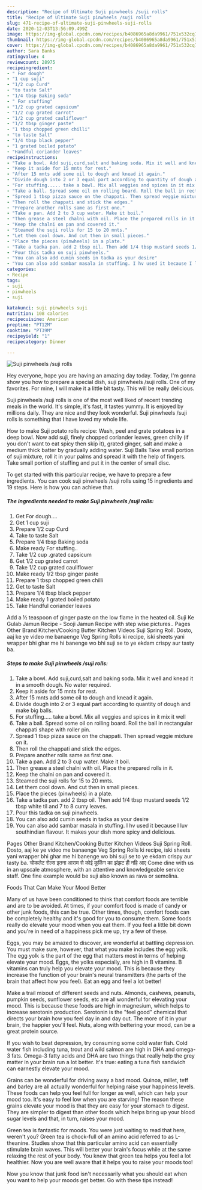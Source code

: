 ```yaml
---
description: "Recipe of Ultimate Suji pinwheels /suji rolls"
title: "Recipe of Ultimate Suji pinwheels /suji rolls"
slug: 471-recipe-of-ultimate-suji-pinwheels-suji-rolls
date: 2020-12-03T13:56:09.499Z
image: https://img-global.cpcdn.com/recipes/b4086965a8da9961/751x532cq70/suji-pinwheels-suji-rolls-recipe-main-photo.jpg
thumbnail: https://img-global.cpcdn.com/recipes/b4086965a8da9961/751x532cq70/suji-pinwheels-suji-rolls-recipe-main-photo.jpg
cover: https://img-global.cpcdn.com/recipes/b4086965a8da9961/751x532cq70/suji-pinwheels-suji-rolls-recipe-main-photo.jpg
author: Sara Banks
ratingvalue: 4
reviewcount: 28975
recipeingredient:
- " For dough"
- "1 cup suji"
- "1/2 cup Curd"
- "to taste Salt"
- "1/4 tbsp Baking soda"
- " For stuffing"
- "1/2 cup grated capsicum"
- "1/2 cup grated carrot"
- "1/2 cup grated cauliflower"
- "1/2 tbsp ginger paste"
- "1 tbsp chopped green chilli"
- "to taste Salt"
- "1/4 tbsp black pepper"
- "1 grated boiled potato"
- "Handful coriander leaves"
recipeinstructions:
- "Take a bowl. Add suji,curd,salt and baking soda. Mix it well and knead it in a smooth dough. No water required."
- "Keep it aside for 15 mnts for rest."
- "After 15 mnts add some oil to dough and knead it again."
- "Divide dough into 2 or 3 equal part according to quantity of dough and make big balls."
- "For stuffing..... take a bowl. Mix all veggies and spices in it mix it well"
- "Take a ball. Spread some oil on rolling board. Roll the ball in rectangular chappati shape with roller pin."
- "Spread 1 tbsp pizza sauce on the chappati. Then spread veggie mixture on it."
- "Then roll the chappati and stick the edges."
- "Prepare another rolls same as first one."
- "Take a pan. Add 2 to 3 cup water. Make it boil."
- "Then grease a steel chalni with oil. Place the prepared rolls in it."
- "Keep the chalni on pan and covered it."
- "Steamed the suji rolls for 15 to 20 mnts."
- "Let them cool down. And cut then in small pieces."
- "Place the pieces (pinwheels) in a plate."
- "Take a tadka pan. add 2 tbsp oil. Then add 1/4 tbsp mustard seeds 1/2 tbsp white til and 7 to 8 curry leaves."
- "Pour this tadka on suji pinwheels."
- "You can also add cumin seeds in tadka as your desire"
- "You can also add sambar masala in stuffing. I hv used it because I luv southindian flavour. It makes your dish more spicy and delicious."
categories:
- Recipe
tags:
- suji
- pinwheels
- suji

katakunci: suji pinwheels suji 
nutrition: 108 calories
recipecuisine: American
preptime: "PT12M"
cooktime: "PT39M"
recipeyield: "1"
recipecategory: Dinner

---
```



![Suji pinwheels /suji rolls](https://img-global.cpcdn.com/recipes/b4086965a8da9961/751x532cq70/suji-pinwheels-suji-rolls-recipe-main-photo.jpg)

Hey everyone, hope you are having an amazing day today. Today, I'm gonna show you how to prepare a special dish, suji pinwheels /suji rolls. One of my favorites. For mine, I will make it a little bit tasty. This will be really delicious.

Suji pinwheels /suji rolls is one of the most well liked of recent trending meals in the world. It's simple, it's fast, it tastes yummy. It is enjoyed by millions daily. They are nice and they look wonderful. Suji pinwheels /suji rolls is something that I have loved my whole life.

How to make Suji potato rolls recipe: Wash, peel and grate potatoes in a deep bowl. Now add suji, finely chopped coriander leaves, green chilly (if you don&#39;t want to eat spicy then skip it), grated ginger, salt and make a medium thick batter by gradually adding water. Suji Balls Take small portion of suji mixture, roll it in your palms and spread it with the help of fingers. Take small portion of stuffing and put it in the center of small disc.


To get started with this particular recipe, we have to prepare a few ingredients. You can cook suji pinwheels /suji rolls using 15 ingredients and 19 steps. Here is how you can achieve that.

<!--inarticleads1-->

##### The ingredients needed to make Suji pinwheels /suji rolls:

1. Get  For dough....
1. Get 1 cup suji
1. Prepare 1/2 cup Curd
1. Take to taste Salt
1. Prepare 1/4 tbsp Baking soda
1. Make ready  For stuffing..
1. Take 1/2 cup .grated capsicum
1. Get 1/2 cup grated carrot
1. Take 1/2 cup grated cauliflower
1. Make ready 1/2 tbsp ginger paste
1. Prepare 1 tbsp chopped green chilli
1. Get to taste Salt
1. Prepare 1/4 tbsp black pepper
1. Make ready 1 grated boiled potato
1. Take Handful coriander leaves


Add a ½ teaspoon of ginger paste on the low flame in the heated oil. Suji Ke Gulab Jamun Recipe - Sooji Jamun Recipe with step wise pictures.. Pages Other Brand Kitchen/Cooking Butter Kitchen Videos Suji Spring Roll. Dosto, aaj ke ye video me banaenge Veg Spring Rolls ki recipe, iski sheets yani wrapper bhi ghar me hi banenge wo bhi suji se to ye ekdam crispy aur tasty ba. 

<!--inarticleads2-->

##### Steps to make Suji pinwheels /suji rolls:

1. Take a bowl. Add suji,curd,salt and baking soda. Mix it well and knead it in a smooth dough. No water required.
1. Keep it aside for 15 mnts for rest.
1. After 15 mnts add some oil to dough and knead it again.
1. Divide dough into 2 or 3 equal part according to quantity of dough and make big balls.
1. For stuffing..... take a bowl. Mix all veggies and spices in it mix it well
1. Take a ball. Spread some oil on rolling board. Roll the ball in rectangular chappati shape with roller pin.
1. Spread 1 tbsp pizza sauce on the chappati. Then spread veggie mixture on it.
1. Then roll the chappati and stick the edges.
1. Prepare another rolls same as first one.
1. Take a pan. Add 2 to 3 cup water. Make it boil.
1. Then grease a steel chalni with oil. Place the prepared rolls in it.
1. Keep the chalni on pan and covered it.
1. Steamed the suji rolls for 15 to 20 mnts.
1. Let them cool down. And cut then in small pieces.
1. Place the pieces (pinwheels) in a plate.
1. Take a tadka pan. add 2 tbsp oil. Then add 1/4 tbsp mustard seeds 1/2 tbsp white til and 7 to 8 curry leaves.
1. Pour this tadka on suji pinwheels.
1. You can also add cumin seeds in tadka as your desire
1. You can also add sambar masala in stuffing. I hv used it because I luv southindian flavour. It makes your dish more spicy and delicious.


Pages Other Brand Kitchen/Cooking Butter Kitchen Videos Suji Spring Roll. Dosto, aaj ke ye video me banaenge Veg Spring Rolls ki recipe, iski sheets yani wrapper bhi ghar me hi banenge wo bhi suji se to ye ekdam crispy aur tasty ba. चोकलेट रोल्स इतना आराम से कोई कूकिंग का झंझट ही नहि आए Come dine with us in an upscale atmosphere, with an attentive and knowledgeable service staff. One fine example would be suji also known as rava or semolina. 

Foods That Can Make Your Mood Better


Many of us have been conditioned to think that comfort foods are terrible and are to be avoided. At times, if your comfort food is made of candy or other junk foods, this can be true. Other times, though, comfort foods can be completely healthy and it's good for you to consume them. Some foods really do elevate your mood when you eat them. If you feel a little bit down and you're in need of a happiness pick me up, try a few of these.

Eggs, you may be amazed to discover, are wonderful at battling depression. You must make sure, however, that what you make includes the egg yolk. The egg yolk is the part of the egg that matters most in terms of helping elevate your mood. Eggs, the yolks especially, are high in B vitamins. B vitamins can truly help you elevate your mood. This is because they increase the function of your brain's neural transmitters (the parts of the brain that affect how you feel). Eat an egg and feel a lot better!

Make a trail mixout of different seeds and nuts. Almonds, cashews, peanuts, pumpkin seeds, sunflower seeds, etc are all wonderful for elevating your mood. This is because these foods are high in magnesium, which helps to increase serotonin production. Serotonin is the "feel good" chemical that directs your brain how you feel day in and day out. The more of it in your brain, the happier you'll feel. Nuts, along with bettering your mood, can be a great protein source.

If you wish to beat depression, try consuming some cold water fish. Cold water fish including tuna, trout and wild salmon are high in DHA and omega-3 fats. Omega-3 fatty acids and DHA are two things that really help the grey matter in your brain run a lot better. It's true: eating a tuna fish sandwich can earnestly elevate your mood. 

Grains can be wonderful for driving away a bad mood. Quinoa, millet, teff and barley are all actually wonderful for helping raise your happiness levels. These foods can help you feel full for longer as well, which can help your mood too. It's easy to feel low when you are starving! The reason these grains elevate your mood is that they are easy for your stomach to digest. They are simpler to digest than other foods which helps bring up your blood sugar levels and that, in turn, raises your mood.

Green tea is fantastic for moods. You were just waiting to read that here, weren't you? Green tea is chock-full of an amino acid referred to as L-theanine. Studies show that this particular amino acid can essentially stimulate brain waves. This will better your brain's focus while at the same relaxing the rest of your body. You knew that green tea helps you feel a lot healthier. Now you are well aware that it helps you to raise your moods too!

Now you know that junk food isn't necessarily what you should eat when you want to help your moods get better. Go  with  these tips  instead!

